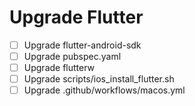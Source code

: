 # Upgrade Flutter

- [ ] Upgrade flutter-android-sdk
- [ ] Upgrade pubspec.yaml
- [ ] Upgrade flutterw
- [ ] Upgrade scripts/ios_install_flutter.sh
- [ ] Upgrade .github/workflows/macos.yml

